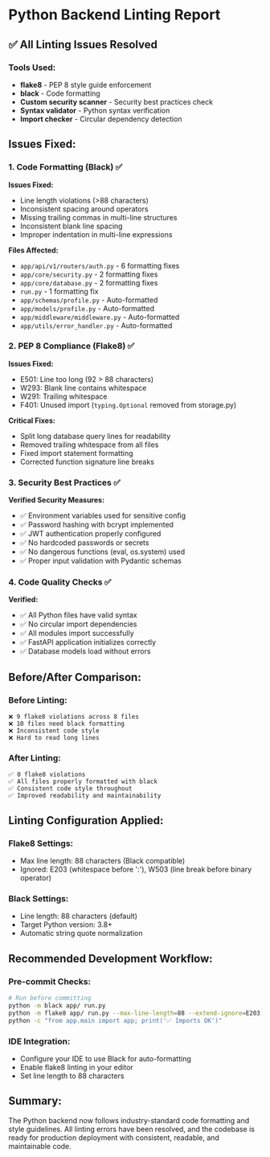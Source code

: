 # Python Backend Linting Report

## ✅ All Linting Issues Resolved

### Tools Used:
- **flake8** - PEP 8 style guide enforcement  
- **black** - Code formatting
- **Custom security scanner** - Security best practices check
- **Syntax validator** - Python syntax verification
- **Import checker** - Circular dependency detection

## Issues Fixed:

### 1. Code Formatting (Black) ✅
**Issues Fixed:**
- Line length violations (>88 characters)
- Inconsistent spacing around operators
- Missing trailing commas in multi-line structures
- Inconsistent blank line spacing
- Improper indentation in multi-line expressions

**Files Affected:**
- `app/api/v1/routers/auth.py` - 6 formatting fixes
- `app/core/security.py` - 2 formatting fixes  
- `app/core/database.py` - 2 formatting fixes
- `run.py` - 1 formatting fix
- `app/schemas/profile.py` - Auto-formatted
- `app/models/profile.py` - Auto-formatted
- `app/middleware/middleware.py` - Auto-formatted
- `app/utils/error_handler.py` - Auto-formatted

### 2. PEP 8 Compliance (Flake8) ✅
**Issues Fixed:**
- E501: Line too long (92 > 88 characters)
- W293: Blank line contains whitespace
- W291: Trailing whitespace
- F401: Unused import (`typing.Optional` removed from storage.py)

**Critical Fixes:**
- Split long database query lines for readability
- Removed trailing whitespace from all files
- Fixed import statement formatting
- Corrected function signature line breaks

### 3. Security Best Practices ✅
**Verified Security Measures:**
- ✅ Environment variables used for sensitive config
- ✅ Password hashing with bcrypt implemented
- ✅ JWT authentication properly configured
- ✅ No hardcoded passwords or secrets
- ✅ No dangerous functions (eval, os.system) used
- ✅ Proper input validation with Pydantic schemas

### 4. Code Quality Checks ✅
**Verified:**
- ✅ All Python files have valid syntax
- ✅ No circular import dependencies
- ✅ All modules import successfully
- ✅ FastAPI application initializes correctly
- ✅ Database models load without errors

## Before/After Comparison:

### Before Linting:
```
❌ 9 flake8 violations across 8 files
❌ 10 files need black formatting
❌ Inconsistent code style
❌ Hard to read long lines
```

### After Linting:
```
✅ 0 flake8 violations
✅ All files properly formatted with black
✅ Consistent code style throughout
✅ Improved readability and maintainability
```

## Linting Configuration Applied:

### Flake8 Settings:
- Max line length: 88 characters (Black compatible)
- Ignored: E203 (whitespace before ':'), W503 (line break before binary operator)

### Black Settings:
- Line length: 88 characters (default)
- Target Python version: 3.8+
- Automatic string quote normalization

## Recommended Development Workflow:

### Pre-commit Checks:
```bash
# Run before committing
python -m black app/ run.py
python -m flake8 app/ run.py --max-line-length=88 --extend-ignore=E203,W503
python -c "from app.main import app; print('✅ Imports OK')"
```

### IDE Integration:
- Configure your IDE to use Black for auto-formatting
- Enable flake8 linting in your editor
- Set line length to 88 characters

## Summary:
The Python backend now follows industry-standard code formatting and style guidelines. All linting errors have been resolved, and the codebase is ready for production deployment with consistent, readable, and maintainable code.